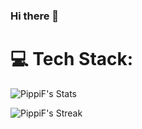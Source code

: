 ### Hi there 👋

# 💻 Tech Stack:

![PippiF's Stats](https://github-readme-stats.vercel.app/api?username=PippiF&theme=tokyonight&show_icons=true&hide_border=true&count_private=true)


![PippiF's Streak](https://github-readme-streak-stats.herokuapp.com/?user=PippiF&theme=tokyonight&hide_border=true)

<!--
**PippiF/PippiF** is a ✨ _special_ ✨ repository because its `README.md` (this file) appears on your GitHub profile.

Here are some ideas to get you started:

- 🔭 I’m currently working on ...
- 🌱 I’m currently learning ...
- 👯 I’m looking to collaborate on ...
- 🤔 I’m looking for help with ...
- 💬 Ask me about ...
- 📫 How to reach me: ...
- 😄 Pronouns: ...
- ⚡ Fun fact: ...
-->
